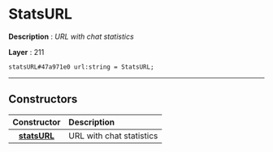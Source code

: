 # StatsURL

**Description** : *URL with chat statistics*

**Layer** : 211

```tl
statsURL#47a971e0 url:string = StatsURL;
```

---

## Constructors

| Constructor | Description |
| :---: | :--- |
| [**statsURL**](constructor/statsURL) | URL with chat statistics |